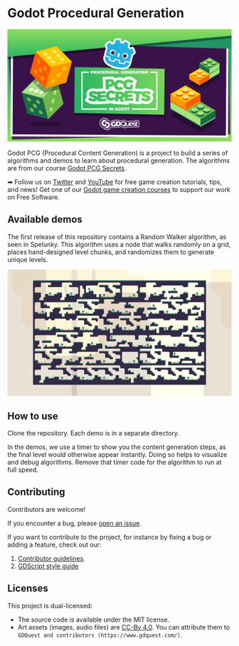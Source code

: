 # Godot Procedural Generation

![project banner](./images/pcg-secrets.png)

Godot PCG (Procedural Content Generation) is a project to build a series of algorithms and demos to learn about procedural generation. The algorithms are from our course [Godot PCG Secrets](https://gdquest.mavenseed.com/courses/pcg-secrets-the-art-of-procedural-generation-in-godot).

➡ Follow us on [Twitter](https://twitter.com/NathanGDQuest) and [YouTube](https://www.youtube.com/c/gdquest/) for free game creation tutorials, tips, and news! Get one of our [Godot game creation courses](https://gdquest.mavenseed.com/) to support our work on Free Software.

## Available demos

The first release of this repository contains a Random Walker algorithm, as seen in Spelunky. This algorithm uses a node that walks randomly on a grid, places hand-designed level chunks, and randomizes them to generate unique levels.

![Level generated by the Random walker algorithm](./images/random-walker-1.png)

## How to use

Clone the repository. Each demo is in a separate directory.

In the demos, we use a timer to show you the content generation steps, as the final level would otherwise appear instantly. Doing so helps to visualize and debug algorithms. Remove that timer code for the algorithm to run at full speed.

## Contributing

Contributors are welcome!

If you encounter a bug, please [open an issue](https://github.com/GDQuest/godot-game-harvester/issues/new).

If you want to contribute to the project, for instance by fixing a bug or adding a feature, check out our:

1. [Contributor guidelines](https://www.gdquest.com/docs/guidelines/contributing-to/gdquest-projects/).
1. [GDScript style guide](https://www.gdquest.com/docs/guidelines/best-practices/godot-gdscript/)

## Licenses

This project is dual-licensed:

- The source code is available under the MIT license.
- Art assets (images, audio files) are [CC-By 4.0](https://creativecommons.org/licenses/by/4.0/). You can attribute them to `GDQuest and contributors (https://www.gdquest.com/)`.
